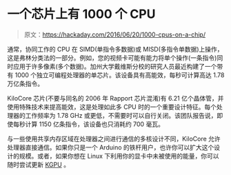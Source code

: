 # 一个芯片上有 1000 个 CPU

> 原文：<https://hackaday.com/2016/06/20/1000-cpus-on-a-chip/>

通常，协同工作的 CPU 在 SIMD(单指令多数据)或 MISD(多指令单数据)上操作，这是弗林分类法的一部分。例如，您的视频卡可能有能力将单个操作(一条指令)同时应用于许多像素(多个数据)。加州大学戴维斯分校的研究人员最近构建了一个带有 1000 个独立可编程处理器的单芯片。该设备具有高能效，每秒可计算高达 1.78 万亿条指令。

KiloCore 芯片(不要与同名的 2006 年 Rapport 芯片混淆)有 6.21 亿个晶体管，并使用特殊技术来提高能效，这是处理如此多 CPU 时的一个重要设计特征。每个处理器的工作频率为 1.78 GHz 或更低，不需要时可以自行关闭。该团队报告说，即使每秒计算 1150 亿条指令，该设备也只消耗约 700 毫瓦。

与一些使用共享内存区域在处理器之间进行通信的多核设计不同，KiloCore 允许处理器直接通信。如果你只是一个 Arduino 的铁杆用户，也许你可以扩大这个设计的规模。或者，如果你想在 Linux 下利用你的显卡中未被使用的能量，你可以随时尝试更新 [KGPU](https://hackaday.com/2012/12/14/leveraging-the-gpu-to-accelerate-the-linux-kernel/) 。